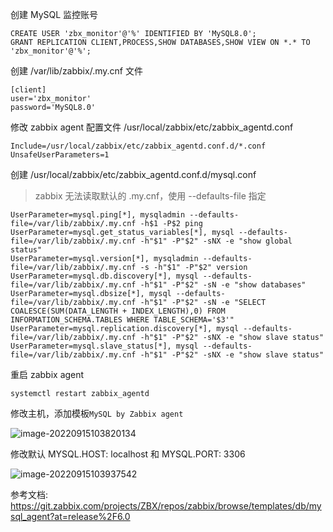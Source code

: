 创建 MySQL 监控账号

```
CREATE USER 'zbx_monitor'@'%' IDENTIFIED BY 'MySQL8.0';
GRANT REPLICATION CLIENT,PROCESS,SHOW DATABASES,SHOW VIEW ON *.* TO 'zbx_monitor'@'%';
```

创建 /var/lib/zabbix/.my.cnf 文件

```
[client]
user='zbx_monitor'
password='MySQL8.0'
```

修改 zabbix agent 配置文件 /usr/local/zabbix/etc/zabbix_agentd.conf

```
Include=/usr/local/zabbix/etc/zabbix_agentd.conf.d/*.conf
UnsafeUserParameters=1
```

 创建 /usr/local/zabbix/etc/zabbix_agentd.conf.d/mysql.conf

> zabbix 无法读取默认的 .my.cnf，使用 --defaults-file 指定

```
UserParameter=mysql.ping[*], mysqladmin --defaults-file=/var/lib/zabbix/.my.cnf -h$1 -P$2 ping
UserParameter=mysql.get_status_variables[*], mysql --defaults-file=/var/lib/zabbix/.my.cnf -h"$1" -P"$2" -sNX -e "show global status"
UserParameter=mysql.version[*], mysqladmin --defaults-file=/var/lib/zabbix/.my.cnf -s -h"$1" -P"$2" version
UserParameter=mysql.db.discovery[*], mysql --defaults-file=/var/lib/zabbix/.my.cnf -h"$1" -P"$2" -sN -e "show databases"
UserParameter=mysql.dbsize[*], mysql --defaults-file=/var/lib/zabbix/.my.cnf -h"$1" -P"$2" -sN -e "SELECT COALESCE(SUM(DATA_LENGTH + INDEX_LENGTH),0) FROM INFORMATION_SCHEMA.TABLES WHERE TABLE_SCHEMA='$3'"
UserParameter=mysql.replication.discovery[*], mysql --defaults-file=/var/lib/zabbix/.my.cnf -h"$1" -P"$2" -sNX -e "show slave status"
UserParameter=mysql.slave_status[*], mysql --defaults-file=/var/lib/zabbix/.my.cnf -h"$1" -P"$2" -sNX -e "show slave status"
```

重启 zabbix agent

```
systemctl restart zabbix_agentd
```

修改主机，添加模板`MySQL by Zabbix agent`

![image-20220915103820134](C:\Users\haiqi\Desktop\devops-note\Zabbix\assets\image-20220915103820134.png)

修改默认 MYSQL.HOST: localhost 和 MYSQL.PORT: 3306

![image-20220915103937542](C:\Users\haiqi\Desktop\devops-note\Zabbix\assets\image-20220915103937542.png)

参考文档: https://git.zabbix.com/projects/ZBX/repos/zabbix/browse/templates/db/mysql_agent?at=release%2F6.0



#### 